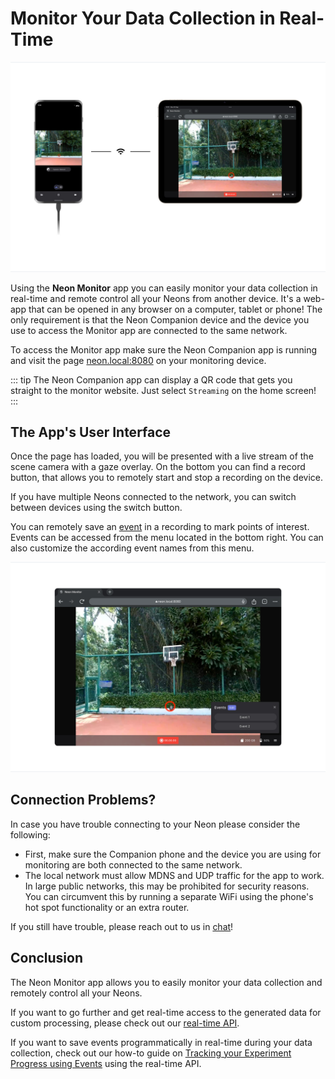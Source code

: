 # Monitor Your Data Collection in Real-Time

![Monitor App](./monitor-app.jpg)

Using the **Neon Monitor** app you can easily monitor your data collection in real-time and remote control all your Neons from another device. It's a web-app that can be opened in any browser on a computer, tablet or phone! The only requirement is that the Neon Companion device and the device you use to access the Monitor app are connected to the same network.

To access the Monitor app make sure the Neon Companion app is running and visit the page [neon.local:8080](http://neon.local:8080) on your monitoring device.

::: tip
The Neon Companion app can display a QR code that gets you straight to the monitor website. Just select `Streaming` on the home screen!
:::

## The App's User Interface

Once the page has loaded, you will be presented with a live stream of the scene camera with a gaze overlay. On the bottom you can find a record button, that allows you to remotely start and stop a recording on the device.

If you have multiple Neons connected to the network, you can switch between devices using the switch button.

You can remotely save an [event](/data-collection/events/) in a recording to mark points of interest. Events can be accessed from the menu located in the bottom right. You can also customize the according event names from this menu.

![Monitor App UI](./monitor-ui.png)

## Connection Problems?

In case you have trouble connecting to your Neon please consider the following:

- First, make sure the Companion phone and the device you are using for monitoring are both connected to the same network.
- The local network must allow MDNS and UDP traffic for the app to work. In large public networks, this may be prohibited for security reasons. You can circumvent this by running a separate WiFi using the phone's hot spot functionality or an extra router.

If you still have trouble, please reach out to us in [chat](https://pupil-labs.com/chat/)!

## Conclusion

The Neon Monitor app allows you to easily monitor your data collection and remotely control all your Neons.

If you want to go further and get real-time access to the generated data for custom processing, please check out our [real-time API](/real-time-api/tutorials/).

If you want to save events programmatically in real-time during your data collection, check out our how-to guide on [Tracking your Experiment Progress using Events](/real-time-api/track-your-experiment-progress-using-events/) using the real-time API.
